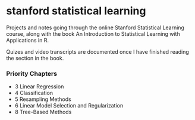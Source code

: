 # stanford statistical learning
Projects and notes going through the online Stanford Statistical Learning course,
along with the book An Introduction to Statistical Learning with Applications in R. 

Quizes and video transcripts are documented once I have finished reading the section
in the book.

### Priority Chapters
- 3 Linear Regression
- 4 Classification
- 5 Resampling Methods
- 6 Linear Model Selection and Regularization
- 8 Tree-Based Methods